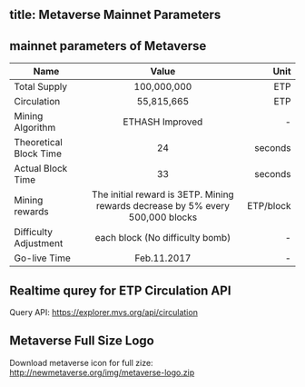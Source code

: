 title: Metaverse Mainnet Parameters
---

## mainnet parameters of Metaverse
| Name | Value | Unit |
| -------------| :-----:| -----: |
| Total Supply| 100,000,000   |ETP|
| Circulation | 55,815,665 |ETP|
| Mining Algorithm | ETHASH Improved |-|
| Theoretical Block Time | 24  |seconds|
| Actual Block Time | 33  |seconds|
| Mining rewards | The initial reward is 3ETP. Mining rewards decrease by 5% every 500,000 blocks | ETP/block|
| Difficulty Adjustment | each block (No difficulty bomb) | - |
| Go-live Time | Feb.11.2017 | - |

## Realtime qurey for ETP Circulation API
Query API: https://explorer.mvs.org/api/circulation

## Metaverse Full Size Logo
Download metaverse icon for full zize:
<http://newmetaverse.org/img/metaverse-logo.zip>
